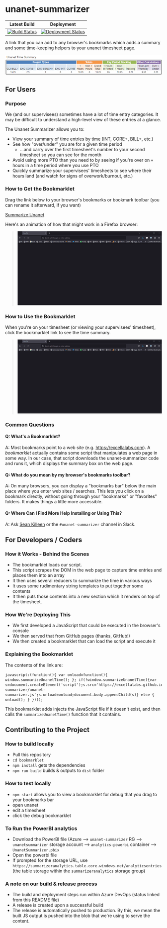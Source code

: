 # unanet-summarizer

| Latest Build                                                                                                                                                                                                                              | Deployment                                                                                                                                                                                                  |
| ----------------------------------------------------------------------------------------------------------------------------------------------------------------------------------------------------------------------------------------- | ----------------------------------------------------------------------------------------------------------------------------------------------------------------------------------------------------------- |
| [![Build Status](https://dev.azure.com/excellaco/unanet-summarizer/_apis/build/status/excellalabs.unanet-summarizer?branchName=master)](https://dev.azure.com/excellaco/unanet-summarizer/_build/latest?definitionId=5&branchName=master) | [![Deployment Status](https://vsrm.dev.azure.com/excellaco/_apis/public/Release/badge/ab42bd87-c4a4-44b8-9bcc-02ab7408d6c0/1/1)](https://dev.azure.com/excellaco/unanet-summarizer/_release?definitionId=1) |

A link that you can add to any browser's bookmarks which adds a summary and some time-keeping helpers to your unanet timesheet page.

![screenshot of the tool in action](bookmarklet/summarizer-screenshot.png)

## For Users

### Purpose

We (and our supervisees) sometimes have a lot of time entry categories. It may be difficult to understand a high-level view of these entries at a glance.

The Unanet Summarizer allows you to:

* View your summary of time entries by time (INT, CORE+, BILL+, etc.)
* See how "over/under" you are for a given time period
  * ...and carry over the first timesheet's number to your second timesheet so you can see for the month
* Avoid using more PTO than you need to by seeing if you're over on `+` hours in a time period where you use PTO
* Quickly summarize your supervisees' timesheets to see where their hours land (and watch for signs of overwork/burnout, etc.)

### How to Get the Bookmarklet

Drag the link below to your browser's bookmarks or bookmark toolbar (you can rename it afterward, if you want)

<a href="javascript:(function(){ var onload=function(){ window.summarizeUnanetTime(); }; if(!window.summarizeUnanetTime){var s=document.createElement('script');s.src='https://excellalabs.github.io/unanet-summarizer/unanet-summarizer.js';s.onload=onload;document.body.appendChild(s)} else { onload(); } })();">Summarize Unanet</a>

Here's an animation of how that might work in a Firefox browser:

> ![Demo of dragging the link to bookmarks](images/demo_adding-bookmarklet.gif)

### How to Use the Bookmarklet

When you're on your timesheet (or viewing your supervisees' timesheet), click the bookmarklet link to see the time summary.

> ![Demo of using the bookmarklet on a timesheet](images/demo_adding-bookmarklet.gif)

### Common Questions

#### Q: What's a Bookmarklet?

A: Most bookmarks point to a web site (e.g. <https://excellalabs.com>). A _bookmarklet_ actually contains some script that manipulates a web page in some way. In our case, that script downloads the unanet-summarizer code and runs it, which displays the summary box on the web page.

#### Q: What do you mean by my browser's bookmarks toolbar?

A: On many browsers, you can display a "bookmarks bar" below the main place where you enter web sites / searches. This lets you click on a bookmark directly, without going through your "bookmarks" or "favorites" folders. It makes things a little more accessible.

#### Q: Where Can I Find More Help Installing or Using This?

A: Ask [Sean Killeen](https://SeanKilleen.com) or the `#unanet-summarizer` channel in Slack.

## For Developers / Coders

### How it Works - Behind the Scenes

* The bookmarklet loads our script.
* This script scrapes the DOM in the web page to capture time entries and places them into an array
* It then uses several reducers to summarize the time in various ways
* It uses some rudimentary string templates to put together some contents
* It then puts those contents into a new section which it renders on top of the timesheet.

### How We're Deploying This

* We first developed a JavaScript that could be executed in the browser's console
* We then served that from GitHub pages (thanks, GitHub!)
* We then created a bookmarklet that can load the script and execute it

### Explaining the Bookmarklet

The contents of the link are:

```
javascript:(function(){ var onload=function(){ window.summarizeUnanetTime(); }; if(!window.summarizeUnanetTime){var s=document.createElement('script');s.src='https://excellalabs.github.io/unanet-summarizer/unanet-summarizer.js';s.onload=onload;document.body.appendChild(s)} else { onload(); } })();
```

This bookmarklet adds injects the JavaScript file if it doesn't exist, and then calls the `summarizeUnanetTime()` function that it contains.

## Contributing to the Project

### How to build locally

* Pull this repository
* `cd bookmarklet`
* `npm install` gets the dependencies
* `npm run build` builds & outputs to `dist` folder

### How to test locally

* `npm start` allows you to view a bookmarklet for debug that you drag to your bookmarks bar
* open unanet
* edit a timesheet
* click the debug bookmarklet

### To Run the PowerBI analytics

* Download the PowerBI file (Azure --> `unanet-summarizer` RG --> `unanetsummarizer` storage account --> `analytics-powerbi` container --> `UnanetSummarizer.pbix`
* Open the powerbi file
* If prompted for the storage URL, use `https://summarizeranalytics.table.core.windows.net/analyticsentries` (the table storage within the `summarizeranalytics` storage group)

### A note on our build & release process

* The build and deployment steps run within Azure DevOps (status linked from this README file)
* A release is created upon a successful build
* The release is automatically pushed to production. By this, we mean the built JS output is pushed into the blob that we're using to serve the content.
